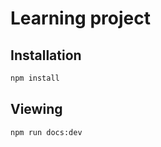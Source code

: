 # Learning project

## Installation

```bash
npm install
```

## Viewing

```bash
npm run docs:dev
```
